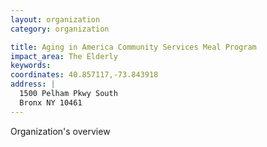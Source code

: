 ```yaml
---
layout: organization
category: organization

title: Aging in America Community Services Meal Program
impact_area: The Elderly
keywords: 
coordinates: 40.857117,-73.843918
address: |
  1500 Pelham Pkwy South
  Bronx NY 10461
---
```

Organization's overview
